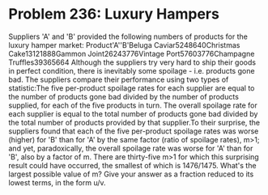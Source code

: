 # Problem 236: Luxury Hampers
Suppliers 'A' and 'B' provided the following numbers of products for the
luxury hamper market: Product'A''B'Beluga Caviar5248640Christmas
Cake13121888Gammon Joint26243776Vintage Port57603776Champagne
Truffles39365664 Although the suppliers try very hard to ship their
goods in perfect condition, there is inevitably some spoilage - i.e.
products gone bad. The suppliers compare their performance using two
types of statistic:The five per-product spoilage rates for each supplier
are equal to the number of products gone bad divided by the number of
products supplied, for each of the five products in turn. The overall
spoilage rate for each supplier is equal to the total number of products
gone bad divided by the total number of products provided by that
supplier.To their surprise, the suppliers found that each of the five
per-product spoilage rates was worse (higher) for 'B' than for 'A' by
the same factor (ratio of spoilage rates), m&gt;1; and yet,
paradoxically, the overall spoilage rate was worse for 'A' than for 'B',
also by a factor of m. There are thirty-five m&gt;1 for which this
surprising result could have occurred, the smallest of which is
1476/1475. What's the largest possible value of m? Give your answer as a
fraction reduced to its lowest terms, in the form u/v.
